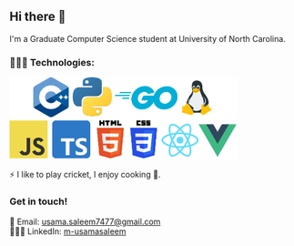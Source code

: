 ## Hi there 👋

I'm a Graduate Computer Science student at University of North Carolina.
<!-- 
💻 Passionate about Software Engineering, Machine Learning, Security and Privacy. Also interested in Open Source work.

🔬 My research interests include Machine Learning and Privacy, Internet Measurements and . -->
<!-- 
🔭 I’m currently working on Federated Learning. -->


### 👨🏻‍💻 Technologies:

<img src="https://raw.githubusercontent.com/MNoumanAbbasi/MNoumanAbbasi/master/assets/techs.png" alt="Technologies" width="400">

⚡ I like to play cricket, I enjoy cooking 🎨.

### Get in touch!

📧 Email: [usama.saleem7477@gmail.com](mailto:usama.saleem7477@gmail.com)  
👨🏻‍💼 LinkedIn: [m-usamasaleem](https://www.linkedin.com/in/muhammad-usama-saleem-504b65164/)

